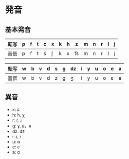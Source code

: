 # 発音
## 基本発音
| 転写 | p | f | t | c | x | k | h |  z  | m | n | r | l | j |
|------|---|---|---|---|---|---|---|-----|---|---|---|---|---|
| 音価 | p | f | t | s | ʃ | k | x | t͡s | m | n | r | l | j |

| 転写 | w | b | v | d | s | g | dz | i | y | u | o | e | a |
|------|---|---|---|---|---|---|----|---|---|---|---|---|---|
| 音価 | w | b | v | d | z | ɡ | ʒ  | i | y | u | o | ɛ | a |

## 異音
* x: ɕ
* h: h, χ
* r: ɾ, ɹ
* g: ɣ, ʁ，ʀ
* dz: d͡z
* i: ɪ, ɨ
* u: ʉ
* e: e
* a: ɑ
